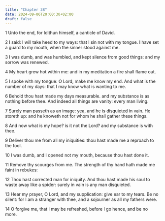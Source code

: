 ```yaml
---
title: "Chapter 38"
date: 2024-09-06T20:00:30+02:00
draft: false
---
```



1 Unto the end, for Idithun himself, a canticle of David.

2 I said: I will take heed to my ways: that I sin not with my tongue. I have set a guard to my mouth, when the sinner stood against me.

3 I was dumb, and was humbled, and kept silence from good things: and my sorrow was renewed.

4 My heart grew hot within me: and in my meditation a fire shall flame out.

5 I spoke with my tongue: O Lord, make me know my end. And what is the number of my days: that I may know what is wanting to me.

6 Behold thou hast made my days measurable. and my substance is as nothing before thee. And indeed all things are vanity: every man living.

7 Surely man passeth as an image: yea, and he is disquieted in vain. He storeth up: and he knoweth not for whom he shall gather these things.

8 And now what is my hope? is it not the Lord? and my substance is with thee.

9 Deliver thou me from all my iniquities: thou hast made me a reproach to the fool.

10 I was dumb, and I opened not my mouth, because thou hast done it.

11 Remove thy scourges from me. The strength of thy hand hath made me faint in rebukes:

12 Thou hast corrected man for iniquity. And thou hast made his soul to waste away like a spider: surely in vain is any man disquieted.

13 Hear my prayer, O Lord, and my supplication: give ear to my tears. Be no silent: for I am a stranger with thee, and a sojourner as all my fathers were.

14 O forgive me, that I may be refreshed, before I go hence, and be no more.

